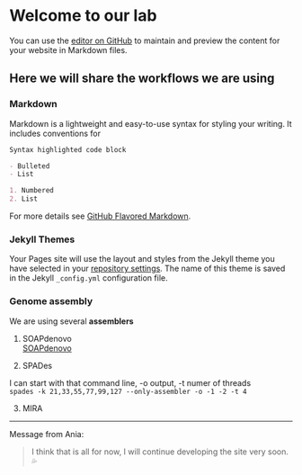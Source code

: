 # Welcome to our lab

You can use the [editor on GitHub](https://github.com/ankarn/ankarn.github.io/edit/master/index.md) to maintain and preview the content for your website in Markdown files.

## Here we will share the workflows we are using

### Markdown

Markdown is a lightweight and easy-to-use syntax for styling your writing. It includes conventions for

```markdown
Syntax highlighted code block

- Bulleted
- List

1. Numbered
2. List

```

For more details see [GitHub Flavored Markdown](https://guides.github.com/features/mastering-markdown/).

### Jekyll Themes

Your Pages site will use the layout and styles from the Jekyll theme you have selected in your [repository settings](https://github.com/ankarn/ankarn.github.io/settings). The name of this theme is saved in the Jekyll `_config.yml` configuration file.

### Genome assembly

We are using several **assemblers**

1. SOAPdenovo  
[SOAPdenovo](https://github.com/aquaskyline/SOAPdenovo2)

2. SPADes

I can start with that command line, -o output, -t numer of threads  
`spades -k 21,33,55,77,99,127 --only-assembler -o -1 -2 -t 4 `

3. MIRA
 *****     

Message from Ania:

> I think that is all for now, I will continue developing the site very soon. :sweat_drops:


